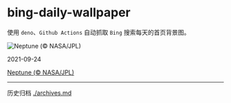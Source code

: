 # bing-daily-wallpaper

使用 `deno`、`Github Actions` 自动抓取 `Bing` 搜索每天的首页背景图。

<!-- BEGIN -->
<!--  Fri Sep 24 2021 00:52:38 GMT+0000 (Coordinated Universal Time) -->
  ![Neptune (© NASA/JPL)](https://cn.bing.com/th?id=OHR.BrilliantBlue_EN-US4447486564_UHD.jpg&pid=hp&w=384&h=216&rs=1&c=4)

  2021-09-24

  [Neptune (© NASA/JPL)](https://cn.bing.com/th?id=OHR.BrilliantBlue_EN-US4447486564_UHD.jpg)
<!-- END -->


---

历史归档 [./archives.md](./archives.md)
